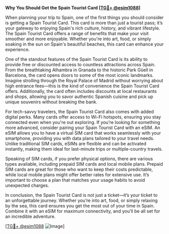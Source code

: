 **Why You Should Get the Spain Tourist Card [[TG💪+ @esim1088](https://t.me/s/esim1088)]**

When planning your trip to Spain, one of the first things you should consider is getting a Spain Tourist Card. This card is more than just a tourist pass; it’s your gateway to enjoying Spain's rich culture, history, and vibrant lifestyle. The Spain Tourist Card offers a range of benefits that make your visit smoother and more enjoyable. Whether you're into art, food, or simply soaking in the sun on Spain's beautiful beaches, this card can enhance your experience.

One of the standout features of the Spain Tourist Card is its ability to provide free or discounted access to countless attractions across Spain. From the breathtaking Alhambra in Granada to the historic Park Güell in Barcelona, the card opens doors to some of the most iconic landmarks. Imagine strolling through the Royal Palace of Madrid without worrying about high entrance fees—this is the kind of convenience the Spain Tourist Card offers. Additionally, the card often includes discounts at local restaurants and shops, allowing you to savor authentic Spanish cuisine and pick up unique souvenirs without breaking the bank.

For tech-savvy travelers, the Spain Tourist Card also comes with added digital perks. Many cards offer access to Wi-Fi hotspots, ensuring you stay connected even when you're out exploring. If you’re looking for something more advanced, consider pairing your Spain Tourist Card with an eSIM. An eSIM allows you to have a virtual SIM card that works seamlessly with your smartphone, providing you with data plans tailored to your travel needs. Unlike traditional SIM cards, eSIMs are flexible and can be activated instantly, making them ideal for last-minute trips or multiple-country travels.

Speaking of SIM cards, if you prefer physical options, there are various types available, including prepaid SIM cards and local mobile plans. Prepaid SIM cards are great for those who want to keep their costs predictable, while local mobile plans might offer better rates for extensive use. It’s important to choose a plan that matches your usage habits to avoid unexpected charges.

In conclusion, the Spain Tourist Card is not just a ticket—it’s your ticket to an unforgettable journey. Whether you’re into art, food, or simply relaxing by the sea, this card ensures you get the most out of your time in Spain. Combine it with an eSIM for maximum connectivity, and you’ll be all set for an incredible adventure. 

[[TG💪+ @esim1088](https://t.me/s/esim1088) ![Image](https://i.postimg.cc/Y0z9fWf4/image.png)]